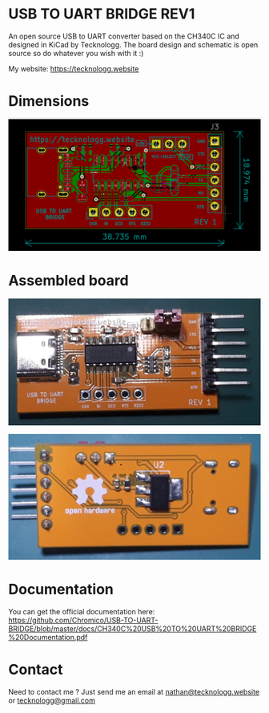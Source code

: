 # USB TO UART BRIDGE REV1

An open source USB to UART converter based on the CH340C IC and designed in KiCad by Tecknologg. The board design and schematic is open source so do whatever you wish with it :)

My website: https://tecknologg.website


# Dimensions 


![picture](https://github.com/Chromico/USB-TO-UART-BRIDGE/blob/master/pics/dimensions.png)


# Assembled board


![picture](https://github.com/Chromico/USB-TO-UART-BRIDGE/blob/master/pics/final2.jpg)


![picture](https://github.com/Chromico/USB-TO-UART-BRIDGE/blob/master/pics/final1.jpg)


# Documentation
You can get the official documentation here: https://github.com/Chromico/USB-TO-UART-BRIDGE/blob/master/docs/CH340C%20USB%20TO%20UART%20BRIDGE%20Documentation.pdf


# Contact

Need to contact me ? Just send me an email at nathan@tecknologg.website or tecknologg@gmail.com
